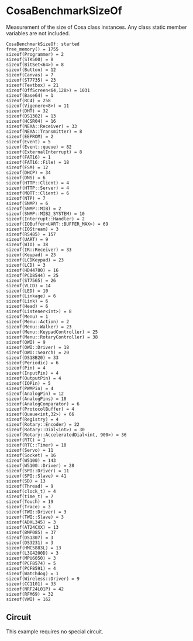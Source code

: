 CosaBenchmarkSizeOf
===================

Measurement of the size of Cosa class instances. Any class static
member variables are not included. 

	CosaBenchmarkSizeOf: started
	free_memory() = 1755
	sizeof(Programmer) = 2
	sizeof(STK500) = 8
	sizeof(BitSet<64>) = 8
	sizeof(Button) = 12
	sizeof(Canvas) = 7
	sizeof(ST7735) = 23
	sizeof(Textbox) = 21
	sizeof(OffScreen<64,128>) = 1031
	sizeof(Base64) = 1
	sizeof(RC4) = 258
	sizeof(Vigenere<8>) = 11
	sizeof(DHT) = 32
	sizeof(DS1302) = 13
	sizeof(HCSR04) = 16
	sizeof(NEXA::Receiver) = 33
	sizeof(NEXA::Transmitter) = 8
	sizeof(EEPROM) = 2
	sizeof(Event) = 5
	sizeof(Event::queue) = 82
	sizeof(ExternalInterrupt) = 8
	sizeof(FAT16) = 1
	sizeof(FAT16::File) = 18
	sizeof(FSM) = 12
	sizeof(DHCP) = 34
	sizeof(DNS) = 6
	sizeof(HTTP::Client) = 4
	sizeof(HTTP::Server) = 4
	sizeof(MQTT::Client) = 6
	sizeof(NTP) = 7
	sizeof(SNMP) = 6
	sizeof(SNMP::MIB) = 2
	sizeof(SNMP::MIB2_SYSTEM) = 10
	sizeof(Interrupt::Handler) = 2
	sizeof(IOBuffer<UART::BUFFER_MAX>) = 69
	sizeof(IOStream) = 3
	sizeof(RS485) = 157
	sizeof(UART) = 9
	sizeof(WIO) = 38
	sizeof(IR::Receiver) = 33
	sizeof(Keypad) = 23
	sizeof(LCDKeypad) = 23
	sizeof(LCD) = 3
	sizeof(HD44780) = 16
	sizeof(PCD8544) = 25
	sizeof(ST7565) = 26
	sizeof(VLCD) = 14
	sizeof(LED) = 10
	sizeof(Linkage) = 6
	sizeof(Link) = 6
	sizeof(Head) = 6
	sizeof(Listener<int>) = 8
	sizeof(Menu) = 1
	sizeof(Menu::Action) = 2
	sizeof(Menu::Walker) = 23
	sizeof(Menu::KeypadController) = 25
	sizeof(Menu::RotaryController) = 38
	sizeof(OWI) = 9
	sizeof(OWI::Driver) = 18
	sizeof(OWI::Search) = 20
	sizeof(DS18B20) = 33
	sizeof(Periodic) = 6
	sizeof(Pin) = 4
	sizeof(InputPin) = 4
	sizeof(OutputPin) = 4
	sizeof(IOPin) = 5
	sizeof(PWMPin) = 4
	sizeof(AnalogPin) = 12
	sizeof(AnalogPins) = 18
	sizeof(AnalogComparator) = 6
	sizeof(ProtocolBuffer) = 4
	sizeof(Queue<int,32>) = 66
	sizeof(Registry) = 4
	sizeof(Rotary::Encoder) = 22
	sizeof(Rotary::Dial<int>) = 30
	sizeof(Rotary::AcceleratedDial<int, 900>) = 36
	sizeof(RTC) = 1
	sizeof(RTC::Timer) = 10
	sizeof(Servo) = 11
	sizeof(Socket) = 16
	sizeof(W5100) = 143
	sizeof(W5100::Driver) = 28
	sizeof(SPI::Driver) = 11
	sizeof(SPI::Slave) = 41
	sizeof(SD) = 13
	sizeof(Thread) = 9
	sizeof(clock_t) = 4
	sizeof(time_t) = 7
	sizeof(Touch) = 19
	sizeof(Trace) = 3
	sizeof(TWI::Driver) = 3
	sizeof(TWI::Slave) = 3
	sizeof(ADXL345) = 3
	sizeof(AT24CXX) = 13
	sizeof(BMP085) = 37
	sizeof(DS1307) = 3
	sizeof(DS3231) = 3
	sizeof(HMC5883L) = 13
	sizeof(L3G4200D) = 3
	sizeof(MPU6050) = 3
	sizeof(PCF8574) = 5
	sizeof(PCF8591) = 4
	sizeof(Watchdog) = 1
	sizeof(Wireless::Driver) = 9
	sizeof(CC1101) = 33
	sizeof(NRF24L01P) = 42
	sizeof(RFM69) = 32
	sizeof(VWI) = 162

   
Circuit
-------
This example requires no special circuit. 




